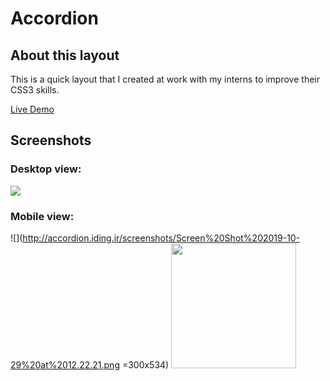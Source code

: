 # Accordion

## About this layout

This is a quick layout that I created at work with my interns to improve their CSS3 skills.

[Live Demo](http://accordion.iding.ir)

## Screenshots

### Desktop view:
![](http://accordion.iding.ir/screenshots/Screen%20Shot%202019-10-29%20at%2012.22.00.png)
### Mobile view:
![](http://accordion.iding.ir/screenshots/Screen%20Shot%202019-10-29%20at%2012.22.21.png =300x534)
<img src="http://accordion.iding.ir/screenshots/Screen%20Shot%202019-10-29%20at%2012.22.21.png" width="200"/>
